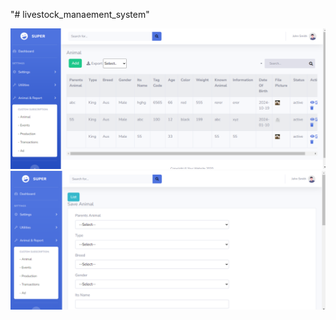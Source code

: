 "# livestock_manaement_system" 

<img src="images/Screenshot.png">

<img src="images/Screenshot2.png">
